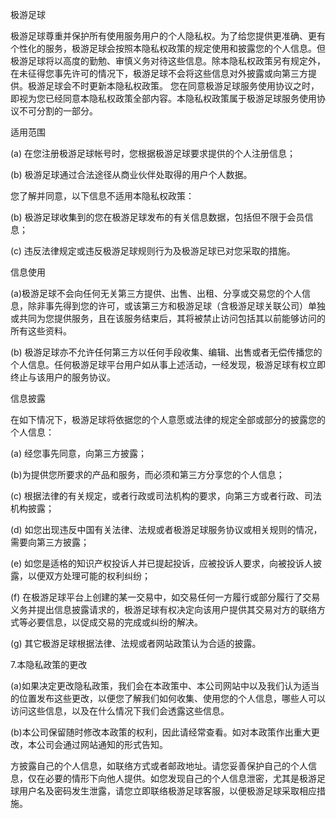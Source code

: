 极游足球

极游足球尊重并保护所有使用服务用户的个人隐私权。为了给您提供更准确、更有个性化的服务，极游足球会按照本隐私权政策的规定使用和披露您的个人信息。但极游足球将以高度的勤勉、审慎义务对待这些信息。除本隐私权政策另有规定外，在未征得您事先许可的情况下，极游足球不会将这些信息对外披露或向第三方提供。极游足球会不时更新本隐私权政策。 您在同意极游足球服务使用协议之时，即视为您已经同意本隐私权政策全部内容。本隐私权政策属于极游足球服务使用协议不可分割的一部分。

适用范围

(a) 在您注册极游足球帐号时，您根据极游足球要求提供的个人注册信息；

(b) 极游足球通过合法途径从商业伙伴处取得的用户个人数据。

您了解并同意，以下信息不适用本隐私权政策：

(b) 极游足球收集到的您在极游足球发布的有关信息数据，包括但不限于会员信息；

(c) 违反法律规定或违反极游足球规则行为及极游足球已对您采取的措施。

信息使用

(a)极游足球不会向任何无关第三方提供、出售、出租、分享或交易您的个人信息，除非事先得到您的许可，或该第三方和极游足球（含极游足球关联公司）单独或共同为您提供服务，且在该服务结束后，其将被禁止访问包括其以前能够访问的所有这些资料。

(b) 极游足球亦不允许任何第三方以任何手段收集、编辑、出售或者无偿传播您的个人信息。任何极游足球平台用户如从事上述活动，一经发现，极游足球有权立即终止与该用户的服务协议。

信息披露

在如下情况下，极游足球将依据您的个人意愿或法律的规定全部或部分的披露您的个人信息：

(a) 经您事先同意，向第三方披露；

(b)为提供您所要求的产品和服务，而必须和第三方分享您的个人信息；

(c) 根据法律的有关规定，或者行政或司法机构的要求，向第三方或者行政、司法机构披露；

(d) 如您出现违反中国有关法律、法规或者极游足球服务协议或相关规则的情况，需要向第三方披露；

(e) 如您是适格的知识产权投诉人并已提起投诉，应被投诉人要求，向被投诉人披露，以便双方处理可能的权利纠纷；

(f) 在极游足球平台上创建的某一交易中，如交易任何一方履行或部分履行了交易义务并提出信息披露请求的，极游足球有权决定向该用户提供其交易对方的联络方式等必要信息，以促成交易的完成或纠纷的解决。

(g) 其它极游足球根据法律、法规或者网站政策认为合适的披露。

7.本隐私政策的更改

(a)如果决定更改隐私政策，我们会在本政策中、本公司网站中以及我们认为适当的位置发布这些更改，以便您了解我们如何收集、使用您的个人信息，哪些人可以访问这些信息，以及在什么情况下我们会透露这些信息。

(b)本公司保留随时修改本政策的权利，因此请经常查看。如对本政策作出重大更改，本公司会通过网站通知的形式告知。

方披露自己的个人信息，如联络方式或者邮政地址。请您妥善保护自己的个人信息，仅在必要的情形下向他人提供。如您发现自己的个人信息泄密，尤其是极游足球用户名及密码发生泄露，请您立即联络极游足球客服，以便极游足球采取相应措施。
